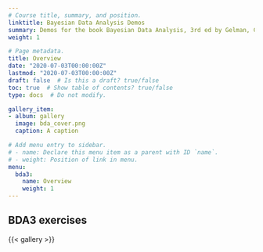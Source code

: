 ```yaml
---
# Course title, summary, and position.
linktitle: Bayesian Data Analysis Demos
summary: Demos for the book Bayesian Data Analysis, 3rd ed by Gelman, Carlin, Stern, Dunson, Vehtari, and Rubin (BDA3)
weight: 1

# Page metadata.
title: Overview
date: "2020-07-03T00:00:00Z"
lastmod: "2020-07-03T00:00:00Z"
draft: false  # Is this a draft? true/false
toc: true  # Show table of contents? true/false
type: docs  # Do not modify.

gallery_item:
- album: gallery
  image: bda_cover.png
  caption: A caption

# Add menu entry to sidebar.
# - name: Declare this menu item as a parent with ID `name`.
# - weight: Position of link in menu.
menu:
  bda3:
    name: Overview
    weight: 1  
---
```


## BDA3 exercises

{{< gallery >}}